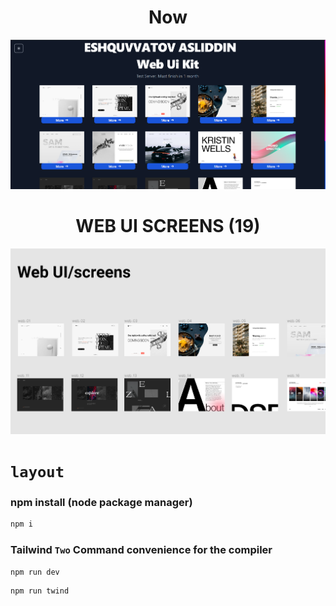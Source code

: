 <h1 align="center">Now</h1>

<img src="./images/banner/NowBanner.png">



<h1 align="center">WEB UI SCREENS (19)</h1>

<img src="./images/banner/banner.png">

# `layout`

### npm install (node package manager)
```bash
npm i
```

### Tailwind `Two` Command convenience for the compiler
```bash
npm run dev
```

```bash
npm run twind
```